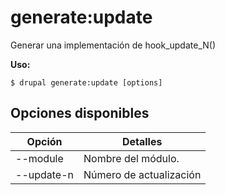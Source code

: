 # generate:update
Generar una implementación de hook_update_N()

**Uso:**
```
$ drupal generate:update [options]
```

## Opciones disponibles
Opción | Detalles
-------|-------------
--module | Nombre del módulo.
--update-n | Número de actualización
